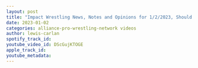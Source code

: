 ```yaml
---
layout: post
title: "Impact Wrestling News, Notes and Opinions for 1/2/2023, Should Impact Sign Nick Aldis? Plus more!"
date: 2023-01-02
categories: alliance-pro-wrestling-network videos
author: lewis-carlan
spotify_track_id: 
youtube_video_id: DScGujKTOGE
apple_track_id: 
youtube_metadata: 
---
```

